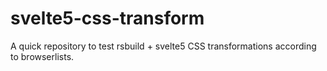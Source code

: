 # svelte5-css-transform

A quick repository to test rsbuild + svelte5 CSS transformations according to browserlists.